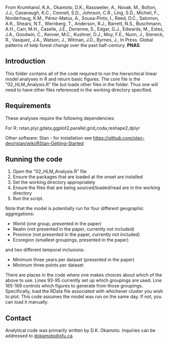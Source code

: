 From Krumhansl, K.A., Okamoto, D.K., Rassweiler, A., Novak, M., Bolton, J.J., Cavanaugh, K.C., Connell, S.D., Johnson, C.R., Ling, S.D., Micheli, F., Norderhaug, K.M., Pérez-Matus, A., Sousa-Pinto, I., Reed, D.C., Salomon, A.K., Shears, N.T., Wernberg, T., Anderson, R.J., Barrett, N.S., Buschmann, A.H., Carr, M.H., Caselle, J.E., Derienne, S., Edgar, G.J., Edwards, M., Estes, J.A., Goodwin, C., Kenner, M.C., Kushner, D.J., Moy, F.E., Nunn, J., Steneck, R., Vasquez, J.A., Watson, J., Witman, J.D., Byrnes, J., In Press. Global patterns of kelp forest change over the past half-century. **PNAS**.

## Introduction 

This folder contains all of the code required to run the hierarchical linear model analyses in R and return basic figures. The core file is the "02_HLM_Analysis.R" file but loads other files in the folder.   Thus one will need to have other files referenced in the working directory specified.  

## Requirements

These analyses require the following dependencies: 

For R: 
rstan,plyr,gdata,ggplot2,parallel,grid,coda,reshape2,dplyr

Other software:
Stan - for installation see https://github.com/stan-dev/rstan/wiki/RStan-Getting-Started

## Running the code

1. Open the "02_HLM_Analysis.R" file
2. Ensure the packages that are loaded at the onset are installed
3. Set the working directory appropriately
4. Ensure the files that are being sourced/loaded/read are in the working directory
5. Run the script. 

Note that the model is potentially run for four different geographic aggregations: 
* World (one group, presented in the paper)
* Realm (not presented in the paper, currently not included)
* Province (not presented in the paper, currently not included)
* Ecoregion (smallest groupings, presented in the paper)

and two different temporal inclusions:
* Minimum three years per dataset (presented in the paper)
* Minimum three points per dataset

There are places in the code where one makes choices about which of the above to use. 
Lines 93-95 currently set up which groupings are used. 
Line 165-169 controls which figures to generate from those groupings.  Specifically, load the RData file associated with whichever cluster  you wish to plot. This code assumes the model was run on the same day.  If not, you can load it manually.  


## Contact

Analytical code was primarily written by D.K. Okamoto. Inquiries can be addressed to dokamoto@sfu.ca. 
